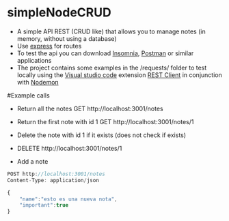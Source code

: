# simpleNodeCRUD

- A simple API REST (CRUD like) that allows you to manage notes (in memory, without using a database)
- Use [express](http://expressjs.com/) for routes
- To test the api you can download [Insomnia](https://insomnia.rest/), [Postman](https://www.postman.com/) or similar applications
- The project contains some examples in the /requests/ folder to test locally using the [Visual studio code](https://code.visualstudio.com) extension [REST Client](https://github.com/Huachao/vscode-restclient) in conjunction with [Nodemon](https://nodemon.io/)

#Example calls

- Return all the notes
GET http://localhost:3001/notes 

- Return the first note with id 1
GET http://localhost:3001/notes/1 

- Delete the note with id 1 if it exists (does not check if exists)
 - DELETE http://localhost:3001/notes/1 

- Add a note
```javascript
POST http://localhost:3001/notes
Content-Type: application/json

{
    "name":"esto es una nueva nota",
    "important":true
}
```
